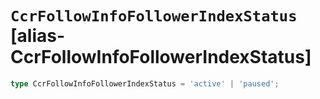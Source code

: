 # `CcrFollowInfoFollowerIndexStatus` [alias-CcrFollowInfoFollowerIndexStatus]
```typescript
type CcrFollowInfoFollowerIndexStatus = 'active' | 'paused';
```

